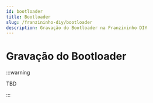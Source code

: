 ```yaml
---
id: bootloader
title: Bootloader
slug: /franzininho-diy/bootloader
description: Gravação do Bootloader na Franzininho DIY
---
```



# Gravação do Bootloader

:::warning

TBD

:::

